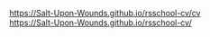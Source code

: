 https://Salt-Upon-Wounds.github.io/rsschool-cv/cv  
https://Salt-Upon-Wounds.github.io/rsschool-cv/
